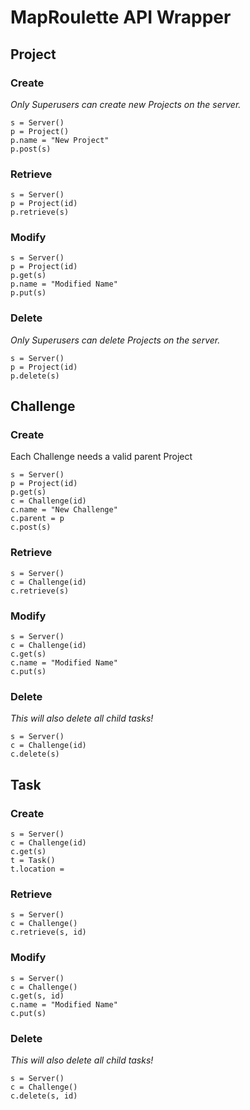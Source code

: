 # MapRoulette API Wrapper

## Project

### Create

_Only Superusers can create new Projects on the server._

```
s = Server()
p = Project()
p.name = "New Project"
p.post(s)
```

### Retrieve

```
s = Server()
p = Project(id)
p.retrieve(s)
```

### Modify

```
s = Server()
p = Project(id)
p.get(s)
p.name = "Modified Name"
p.put(s)
```

### Delete

_Only Superusers can delete Projects on the server._

```
s = Server()
p = Project(id)
p.delete(s)
```

## Challenge

### Create

Each Challenge needs a valid parent Project

```
s = Server()
p = Project(id)
p.get(s)
c = Challenge(id)
c.name = "New Challenge"
c.parent = p
c.post(s)
```

### Retrieve

```
s = Server()
c = Challenge(id)
c.retrieve(s)
```

### Modify

```
s = Server()
c = Challenge(id)
c.get(s)
c.name = "Modified Name"
c.put(s)
```

### Delete

_This will also delete all child tasks!_

```
s = Server()
c = Challenge(id)
c.delete(s)
```

## Task

### Create

```
s = Server()
c = Challenge(id)
c.get(s)
t = Task()
t.location = 
```

### Retrieve

```
s = Server()
c = Challenge()
c.retrieve(s, id)
```

### Modify

```
s = Server()
c = Challenge()
c.get(s, id)
c.name = "Modified Name"
c.put(s)
```

### Delete

_This will also delete all child tasks!_

```
s = Server()
c = Challenge()
c.delete(s, id)
```

